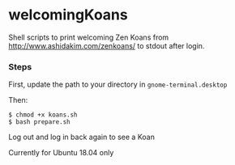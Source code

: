 # welcomingKoans
Shell scripts to print welcoming Zen Koans from http://www.ashidakim.com/zenkoans/ to stdout after login.


### Steps 
First, update the path to your directory in `gnome-terminal.desktop`

Then:
```
$ chmod +x koans.sh
$ bash prepare.sh
```

Log out and log in back again to see a Koan


Currently for Ubuntu 18.04 only
